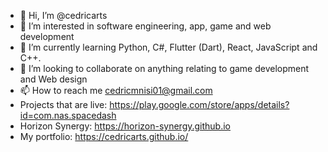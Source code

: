 - 👋 Hi, I’m @cedricarts
- 👀 I’m interested in software engineering, app, game and web development
- 🌱 I’m currently learning Python, C#, Flutter (Dart), React, JavaScript and C++.
- 💞️ I’m looking to collaborate on anything relating to game development and Web design
- 📫 How to reach me cedricmnisi01@gmail.com 
- Projects that are live: https://play.google.com/store/apps/details?id=com.nas.spacedash
- Horizon Synergy: https://horizon-synergy.github.io
- My portfolio: https://cedricarts.github.io/

<!---
cedricarts/cedricarts is a ✨ special ✨ repository because its `README.md` (this file) appears on your GitHub profile.
You can click the Preview link to take a look at your changes.
--->
